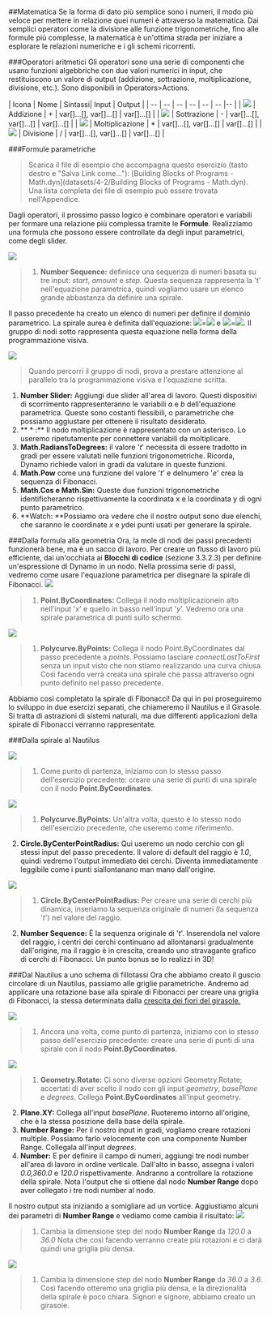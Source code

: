##Matematica
Se la forma di dato più semplice sono i numeri, il modo più veloce per mettere in relazione quei numeri è attraverso la matematica. Dai semplici operatori come la divisione alle funzione trigonometriche, fino alle formule più complesse, la matematica è un'ottima strada per iniziare a esplorare le relazioni numeriche e i gli schemi ricorrenti.

###Operatori aritmetici
Gli operatori sono una serie di componenti che usano funzioni algebbriche con due valori numerici in input, che restituiscono un valore di output (addizione, sottrazione, moltiplicazione, divisione, etc.). Sono disponibili in Operators>Actions.

| Icona | Nome | Sintassi| Input | Output |
| -- | -- | -- | -- | -- | -- |-- |
| ![](../images/icons/add-Large.png) | Addizione | + | var[]...[], var[]...[] | var[]...[] |
| ![](../images/icons/sub-Large.png) | Sottrazione | - | var[]...[], var[]...[] | var[]...[] |
| ![](../images/icons/mul-Large.png) | Moltiplicazione | * | var[]...[], var[]...[] | var[]...[] |
| ![](../images/icons/div-Large.png) | Divisione | / | var[]...[], var[]...[] | var[]...[] |

###Formule parametriche
>Scarica il file di esempio che accompagna questo esercizio (tasto destro e "Salva Link come..."): [Building Blocks of Programs - Math.dyn](datasets/4-2/Building Blocks of Programs - Math.dyn). Una lista completa dei file di esempio può essere trovata nell'Appendice.

Dagli operatori, il prossimo passo logico è combinare operatori e variabili per formare una relazione più complessa tramite le **Formule**. Realizziamo una formula che possono essere controllate da degli input parametrici, come degli slider.

![](images/4-2/4-2-5/01.png)
>1. **Number Sequence:** definisce una sequenza di numeri basata su tre input: *start*, *amount* e *step*. Questa sequenza rappresenta la 't' nell'equazione parametrica, quindi vogliamo usare un elenco grande abbastanza da definire una spirale.

Il passo precedente ha creato un elenco di numeri per definire il dominio parametrico. La spirale aurea è definita dall'equazione: ![](images/4-2/4-2-5/x.gif)=![](images/4-2/4-2-5/goldenSpiral.gif) e
![](images/4-2/4-2-5/y.gif)=![](images/4-2/4-2-5/goldenSpiral2.gif). Il gruppo di nodi sotto rappresenta questa equazione nella forma della programmazione visiva.

![](images/4-2/4-2-5/02.png)
> Quando percorri il gruppo di nodi, prova a prestare attenzione al parallelo tra la programmazione visiva e l'equazione scritta.
1. **Number Slider:** Aggiungi due slider all'area di lavoro. Questi dispositivi di scorrimento rappresenteranno le variabili *a* e *b* dell'equazione parametrica. Queste sono costanti flessibili, o parametriche che possiamo aggiustare per ottenere il risultato desiderato.
2. ** * :** Il nodo moltiplicazione è rappresentato con un asterisco. Lo useremo ripetutamente per connettere variabili da moltiplicare.
3. **Math.RadiansToDegrees:** il valore '*t*' necessita di essere tradotto in gradi per essere valutati nelle funzioni trigonometriche. Ricorda, Dynamo richiede valori in gradi da valutare in queste funzioni.
4. **Math.Pow** come una funzione del valore '*t*' e delnumero '*e*' crea la sequenza di Fibonacci.
5. **Math.Cos e Math.Sin:** Queste due funzioni trigonometriche identificheranno rispettivamente la coordinata x e la coordinata y di ogni punto parametrico.
6.  **Watch: **Possiamo ora vedere che il nostro output sono due elenchi, che saranno le coordinate *x* e *y*dei punti usati per generare la spirale.

###Dalla formula alla geometria
Ora, la mole di nodi dei passi precedenti funzionerà bene, ma è un sacco di lavoro. Per creare un flusso di lavoro più efficiente, dai un'occhiata ai **Blocchi di codice** (sezione 3.3.2.3) per definire un'espressione di Dynamo in un nodo. Nella prossima serie di passi, vedremo come usare l'equazione parametrica per disegnare la spirale di Fibonacci.
![](images/4-2/4-2-5/03.png)
> 1. **Point.ByCoordinates:** Collega il nodo moltiplicazionein alto nell'input '*x*' e quello in basso nell'input '*y*'. Vedremo ora una spirale parametrica di punti sullo schermo.

![](images/4-2/4-2-5/03aaa.png)
> 1. **Polycurve.ByPoints:** Collega il nodo Point.ByCoordinates dal passo precedente a *points*. Possiamo lasciare *connectLastToFirst* senza un input visto che non stiamo realizzando una curva chiusa. Così facendo verrà creata una spirale che passa attraverso ogni punto definito nel passo precedente.

Abbiamo così completato la spirale di Fibonacci! Da qui in poi proseguiremo lo sviluppo in due esercizi separati, che chiameremo il Nautilus e il Girasole. Si tratta di astrazioni di sistemi naturali, ma due differenti applicazioni della spirale di Fibonacci verranno rappresentate.

###Dalla spirale al Nautilus

![](images/4-2/4-2-5/03.png)
> 1. Come punto di partenza, iniziamo con lo stesso passo dell'esercizio precedente: creare una serie di punti di una spirale con il nodo **Point.ByCoordinates**.

![](images/4-2/4-2-5/03aa.png)
> 1. **Polycurve.ByPoints:** Un'altra volta, questo è lo stesso nodo dell'esercizio precedente, che useremo come riferimento.
2. **Circle.ByCenterPointRadius:** Qui useremo un nodo cerchio con gli stessi input del passo precedente. Il valore di default del raggio è *1.0*, quindi vedremo l'output immediato dei cerchi. Diventa immediatamente leggibile come i punti siallontanano man mano dall'origine.

![](images/4-2/4-2-5/03a.png)
> 1. **Circle.ByCenterPointRadius:** Per creare una serie di cerchi più dinamica, inseriamo la sequenza originale di numeri (la sequenza '*t*') nel valore del raggio.
2. **Number Sequence:** È la sequenza originale di '*t*'. Inserendola nel valore del raggio, i centri dei cerchi continuano ad allontanarsi gradualmente dall'origine, ma il raggio è in crescita, creando uno stravagante grafico di cerchi di Fibonacci. Un punto bonus se lo realizzi in 3D!

###Dal Nautilus a uno schema di fillotassi
Ora che abbiamo creato il guscio circolare di un Nautilus, passiamo alle griglie parametriche. Andremo ad applicare una rotazione base alla spirale di Fibonacci per creare una griglia di Fibonacci, la stessa determinata dalla [crescita dei fiori del girasole.](http://ms.unimelb.edu.au/~segerman/papers/sunflower_spiral_fibonacci_metric.pdf)

![](images/4-2/4-2-5/03.png)
> 1. Ancora una volta, come punto di partenza, iniziamo con lo stesso passo dell'esercizio precedente: creare una serie di punti di una spirale con il nodo **Point.ByCoordinates**.

![](images/4-2/4-2-5/04.png)
> 1. **Geometry.Rotate:** Ci sono diverse opzioni Geometry.Rotate; accertati di aver scelto il nodo con gli input *geometry*, *basePlane* e *degrees*. Collega **Point.ByCoordinates** all'input geometry.
2. **Plane.XY:** Collega all'input *basePlane*. Ruoteremo intorno all'origine, che è la stessa posizione della base della spirale.
3. **Number Range:** Per il nostro input in gradi, vogliamo creare rotazioni multiple. Possiamo farlo velocemente con una componente Number Range. Collegala all'input *degrees*.
4. **Number:** E per definire il campo di numeri, aggiungi tre nodi number all'area di lavoro in ordine verticale. Dall'alto in basso, assegna i valori *0.0,360.0* e *120.0* rispettivamente. Andranno a controllare la rotazione della spirale. Nota l'output che si ottiene dal nodo **Number Range** dopo aver collegato i tre nodi number al nodo. 

Il nostro output sta iniziando a somigliare ad un vortice. Aggiustiamo alcuni dei parametri di **Number Range** e vediamo come cambia il risultato:
![](images/4-2/4-2-5/05.png)
> 1. Cambia la dimensione step del nodo **Number Range** da *120.0* a *36.0* Nota che così facendo verranno create più rotazioni e ci darà quindi una griglia più densa.

![](images/4-2/4-2-5/06.png)
> 1. Cambia la dimensione step del nodo **Number Range** da *36.0* a *3.6*. Così facendo otteremo una griglia più densa, e la direzionalità della spirale è poco chiara. Signori e signore, abbiamo creato un girasole.

